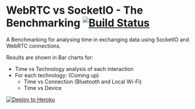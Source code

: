 WebRTC vs SocketIO - The Benchmarking [![Build Status](https://travis-ci.org/jvmartins/rtc-socketio-benchmarking.svg?branch=master)](https://travis-ci.org/jvmartins/rtc-socketio-benchmarking)
==========================

A Benchmarking for analysing time in exchanging data using SocketIO and WebRTC connections.

Results are shown in Bar charts for:
- Time vs Technology analysis of each interaction
- For each technology: (Coming up)
  - Time vs Connection (Bluetooth and Local Wi-Fi)
  - Time vs Device

[![Deploy to Heroku](https://www.herokucdn.com/deploy/button.png)](https://heroku.com/deploy)
